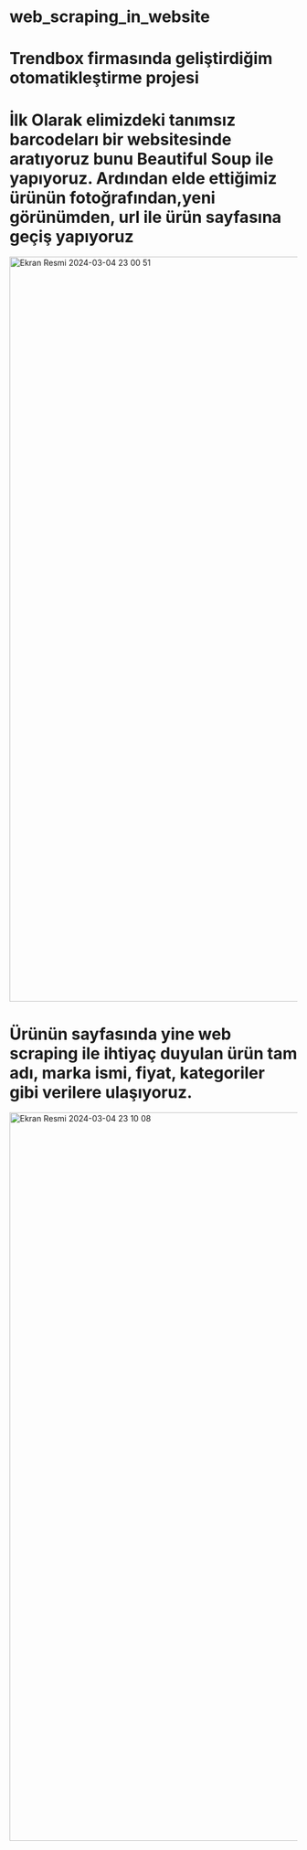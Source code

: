 # web_scraping_in_website

# Trendbox firmasında geliştirdiğim otomatikleştirme projesi

# İlk Olarak elimizdeki tanımsız barcodeları bir websitesinde aratıyoruz bunu Beautiful Soup ile yapıyoruz. Ardından elde ettiğimiz ürünün fotoğrafından,yeni görünümden, url ile ürün sayfasına geçiş yapıyoruz

<img width="1304" alt="Ekran Resmi 2024-03-04 23 00 51" src="https://github.com/omertascioglu/web_scraping_in_website/assets/33811400/21c6a894-ad8c-43a3-8e64-217c21fe721c">

# Ürünün sayfasında yine web scraping ile ihtiyaç duyulan ürün tam adı, marka ismi, fiyat, kategoriler gibi verilere ulaşıyoruz.

<img width="1275" alt="Ekran Resmi 2024-03-04 23 10 08" src="https://github.com/omertascioglu/web_scraping_in_website/assets/33811400/9928b66e-aa43-429e-a7fe-e1b76e1936f7">
